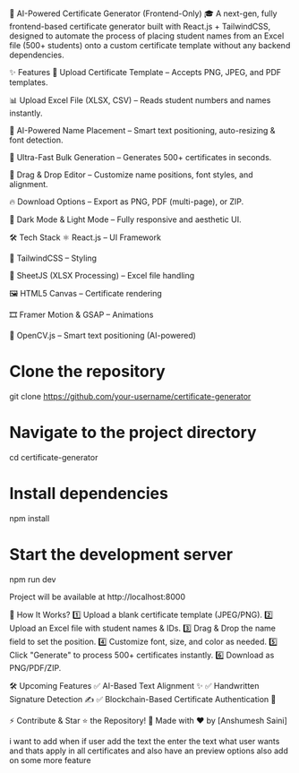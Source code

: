 🚀 AI-Powered Certificate Generator (Frontend-Only) 🎓
A next-gen, fully frontend-based certificate generator built with React.js + TailwindCSS, designed to automate the process of placing student names from an Excel file (500+ students) onto a custom certificate template without any backend dependencies.

✨ Features
📄 Upload Certificate Template – Accepts PNG, JPEG, and PDF templates.

📊 Upload Excel File (XLSX, CSV) – Reads student numbers and names instantly.

🎯 AI-Powered Name Placement – Smart text positioning, auto-resizing & font detection.

🚀 Ultra-Fast Bulk Generation – Generates 500+ certificates in seconds.

🎨 Drag & Drop Editor – Customize name positions, font styles, and alignment.

🔥 Download Options – Export as PNG, PDF (multi-page), or ZIP.

🌙 Dark Mode & Light Mode – Fully responsive and aesthetic UI.

🛠 Tech Stack
⚛️ React.js – UI Framework

🎨 TailwindCSS – Styling

📄 SheetJS (XLSX Processing) – Excel file handling

🖼️ HTML5 Canvas – Certificate rendering

🎞️ Framer Motion & GSAP – Animations

📏 OpenCV.js – Smart text positioning (AI-powered)




# Clone the repository
git clone https://github.com/your-username/certificate-generator

# Navigate to the project directory
cd certificate-generator

# Install dependencies
npm install

# Start the development server
npm run dev  

Project will be available at http://localhost:8000


🎯 How It Works?
1️⃣ Upload a blank certificate template (JPEG/PNG).
2️⃣ Upload an Excel file with student names & IDs.
3️⃣ Drag & Drop the name field to set the position.
4️⃣ Customize font, size, and color as needed.
5️⃣ Click "Generate" to process 500+ certificates instantly.
6️⃣ Download as PNG/PDF/ZIP.

🛠 Upcoming Features
✅ AI-Based Text Alignment ✨
✅ Handwritten Signature Detection ✍️
✅ Blockchain-Based Certificate Authentication 🔗


⚡ Contribute & Star ⭐ the Repository!
💌 Made with ❤️ by [Anshumesh Saini]


i want to add when if user add the text the enter the text what user wants and thats apply in all certificates and also have an preview options also add on some more feature










